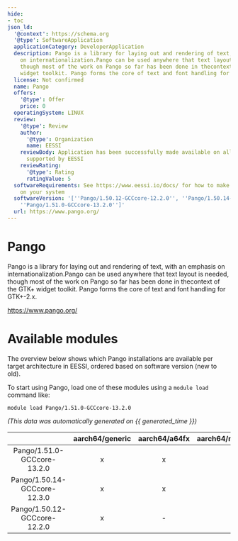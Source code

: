 ```yaml
---
hide:
- toc
json_ld:
  '@context': https://schema.org
  '@type': SoftwareApplication
  applicationCategory: DeveloperApplication
  description: Pango is a library for laying out and rendering of text, with an emphasis
    on internationalization.Pango can be used anywhere that text layout is needed,
    though most of the work on Pango so far has been done in thecontext of the GTK+
    widget toolkit. Pango forms the core of text and font handling for GTK+-2.x.
  license: Not confirmed
  name: Pango
  offers:
    '@type': Offer
    price: 0
  operatingSystem: LINUX
  review:
    '@type': Review
    author:
      '@type': Organization
      name: EESSI
    reviewBody: Application has been successfully made available on all architectures
      supported by EESSI
    reviewRating:
      '@type': Rating
      ratingValue: 5
  softwareRequirements: See https://www.eessi.io/docs/ for how to make EESSI available
    on your system
  softwareVersion: '[''Pango/1.50.12-GCCcore-12.2.0'', ''Pango/1.50.14-GCCcore-12.3.0'',
    ''Pango/1.51.0-GCCcore-13.2.0'']'
  url: https://www.pango.org/
---
```


Pango
=====


Pango is a library for laying out and rendering of text, with an emphasis on internationalization.Pango can be used anywhere that text layout is needed, though most of the work on Pango so far has been done in thecontext of the GTK+ widget toolkit. Pango forms the core of text and font handling for GTK+-2.x.

https://www.pango.org/
# Available modules


The overview below shows which Pango installations are available per target architecture in EESSI, ordered based on software version (new to old).

To start using Pango, load one of these modules using a `module load` command like:

```shell
module load Pango/1.51.0-GCCcore-13.2.0
```

*(This data was automatically generated on {{ generated_time }})*

| |aarch64/generic|aarch64/a64fx|aarch64/neoverse_n1|aarch64/neoverse_v1|aarch64/nvidia/grace|x86_64/generic|x86_64/amd/zen2|x86_64/amd/zen3|x86_64/amd/zen4|x86_64/intel/cascadelake|x86_64/intel/haswell|x86_64/intel/icelake|x86_64/intel/sapphirerapids|x86_64/intel/skylake_avx512|
| :---: | :---: | :---: | :---: | :---: | :---: | :---: | :---: | :---: | :---: | :---: | :---: | :---: | :---: | :---: |
|Pango/1.51.0-GCCcore-13.2.0|x|x|x|x|x|x|x|x|x|x|x|x|x|x|
|Pango/1.50.14-GCCcore-12.3.0|x|x|x|x|x|x|x|x|x|x|x|x|x|x|
|Pango/1.50.12-GCCcore-12.2.0|x|-|x|x|x|x|x|x|x|x|x|x|x|x|
